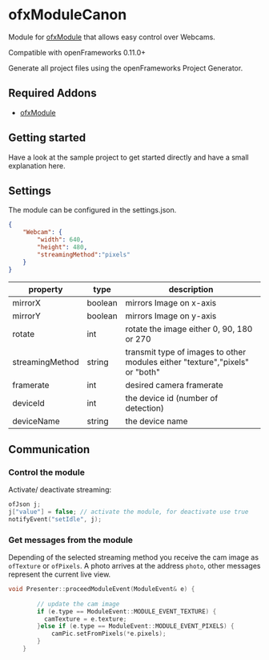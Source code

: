 # ofxModuleCanon

Module for [ofxModule](https://github.com/reddoLabs/ofxModule) that allows easy control over Webcams.

Compatible with openFrameworks 0.11.0+

Generate all project files using the openFrameworks Project Generator.

## Required Addons

* [ofxModule](https://github.com/reddoLabs/ofxModule)

## Getting started

Have a look at the sample project to get started directly and have a small explanation here.

## Settings

The module can be configured in the settings.json.

```json
{
    "Webcam": {
        "width": 640,
        "height": 480,
        "streamingMethod":"pixels"
    }
}
```

| property      | type          | description  |
| ------------- |---------------| -----|
| mirrorX       | boolean       | mirrors Image on x-axis |
| mirrorY       | boolean       | mirrors Image on y-axis |
| rotate        | int           | rotate the image either 0, 90, 180 or 270|
| streamingMethod | string      | transmit type of images to other modules either "texture","pixels" or "both"|
| framerate      | int           | desired camera framerate |
| deviceId       | int           | the device id (number of detection)|
| deviceName     | string        | the device name |


## Communication

### Control the module

Activate/ deactivate streaming:

```cpp
ofJson j;
j["value"] = false; // activate the module, for deactivate use true
notifyEvent("setIdle", j);
```

### Get messages from the module

Depending of the selected streaming method you receive the cam image as `ofTexture` or `ofPixels`. A photo arrives at the address `photo`, other messages represent the current live view.

```cpp
void Presenter::proceedModuleEvent(ModuleEvent& e) {
		
		// update the cam image 
		if (e.type == ModuleEvent::MODULE_EVENT_TEXTURE) {
		  camTexture = e.texture;
		}else if (e.type == ModuleEvent::MODULE_EVENT_PIXELS) {
			camPic.setFromPixels(*e.pixels);
		}
    }
```
